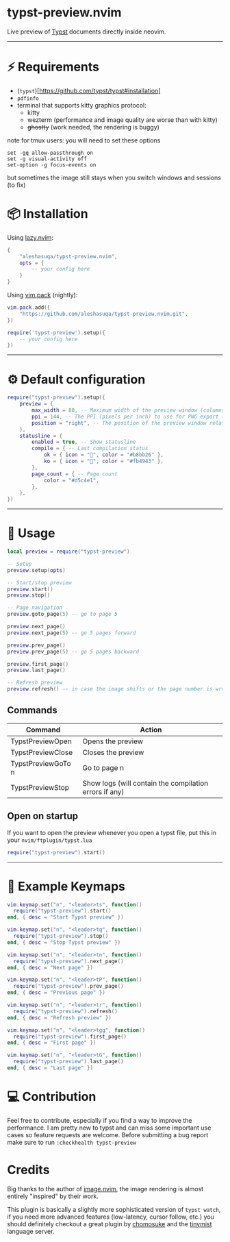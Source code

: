 # typst-preview.nvim

Live preview of [Typst](https://typst.app/) documents directly inside neovim.  

---

# ⚡️ Requirements

- (`typst`)[https://github.com/typst/typst#installation]
- `pdfinfo`
- terminal that supports kitty graphics protocol:
    - kitty
    - wezterm (performance and image quality are worse than with kitty)
    - ~~ghostty~~ (work needed, the rendering is buggy)

note for tmux users: you will need to set these options
```
set -gq allow-passthrough on
set -g visual-activity off
set-option -g focus-events on
```
but sometimes the image still stays when you switch windows and sessions (to fix)

# 📦 Installation

Using [lazy.nvim](https://github.com/folke/lazy.nvim):

```lua
{
    "aleshasuqa/typst-preview.nvim",
    opts = {
        -- your config here
    }
}
```

Using [vim.pack](https://neovim.io/doc/user/pack.html#vim.pack) (nightly):

```lua
vim.pack.add({
    "https://github.com/aleshasuqa/typst-preview.nvim.git",
})

require('typst-preview').setup({
    -- your config here
})
```

---

# ⚙️ Default configuration

```lua
require("typst-preview").setup({
    preview = {
        max_width = 80, -- Maximum width of the preview window (columns)
        ppi = 144, -- The PPI (pixels per inch) to use for PNG export (high value will affect the performance)
        position = "right", -- The position of the preview window relative to the code window
    },
    statusline = {
        enabled = true, -- Show statusline
        compile = { -- Last compilation status
            ok = { icon = "", color = "#b8bb26" },
            ko = { icon = "", color = "#fb4943" },
        },
        page_count = { -- Page count
            color = "#d5c4e1",
        },
    },
})
```

---

# 🚀 Usage

```lua
local preview = require("typst-preview")

-- Setup
preview.setup(opts)

-- Start/stop preview
preview.start()
preview.stop()

-- Page navigation
preview.goto_page(5) -- go to page 5

preview.next_page()
preview.next_page(5) -- go 5 pages forward

preview.prev_page()
preview.prev_page(5) -- go 5 pages backward

preview.first_page()
preview.last_page()

-- Refresh preview
preview.refresh() -- in case the image shifts or the page number is wrong
```

## Commands

| Command | Action |
| -------------- | --------------- |
| TypstPreviewOpen | Opens the preview |
| TypstPreviewClose | Closes the preview |
| TypstPreviewGoTo n| Go to page n |
| TypstPreviewStop | Show logs (will contain the compilation errors if any) |


## Open on startup

If you want to open the preview whenever you open a typst file, put this in your `nvim/ftplugin/typst.lua`
```lua
require("typst-preview").start()
```

---

# 📖 Example Keymaps

```lua
vim.keymap.set("n", "<leader>ts", function()
  require("typst-preview").start()
end, { desc = "Start Typst preview" })

vim.keymap.set("n", "<leader>tq", function()
  require("typst-preview").stop()
end, { desc = "Stop Typst preview" })

vim.keymap.set("n", "<leader>tn", function()
  require("typst-preview").next_page()
end, { desc = "Next page" })

vim.keymap.set("n", "<leader>tP", function()
  require("typst-preview").prev_page()
end, { desc = "Previous page" })

vim.keymap.set("n", "<leader>tr", function()
  require("typst-preview").refresh()
end, { desc = "Refresh preview" })

vim.keymap.set("n", "<leader>tgg", function()
  require("typst-preview").first_page()
end, { desc = "First page" })

vim.keymap.set("n", "<leader>tG", function()
  require("typst-preview").last_page()
end, { desc = "Last page" })
```

# 💻 Contribution

Feel free to contribute, especially if you find a way to improve the performance. I am pretty new to typst and can miss some important use cases so feature requests are welcome. Before submitting a bug report make sure to run `:checkhealth typst-preview`

# Credits

Big thanks to the author of [image.nvim](https://github.com/3rd/image.nvim), the image rendering is almost entirely "inspired" by their work.

This plugin is basically a slightly more sophisticated version of `typst watch`, if you need more advanced features (low-latency, cursor follow, etc.) you should definitely checkout a great plugin by [chomosuke](https://github.com/chomosuke/typst-preview.nvim) and the [tinymist](https://myriad-dreamin.github.io/tinymist/feature/preview.html) language server.
